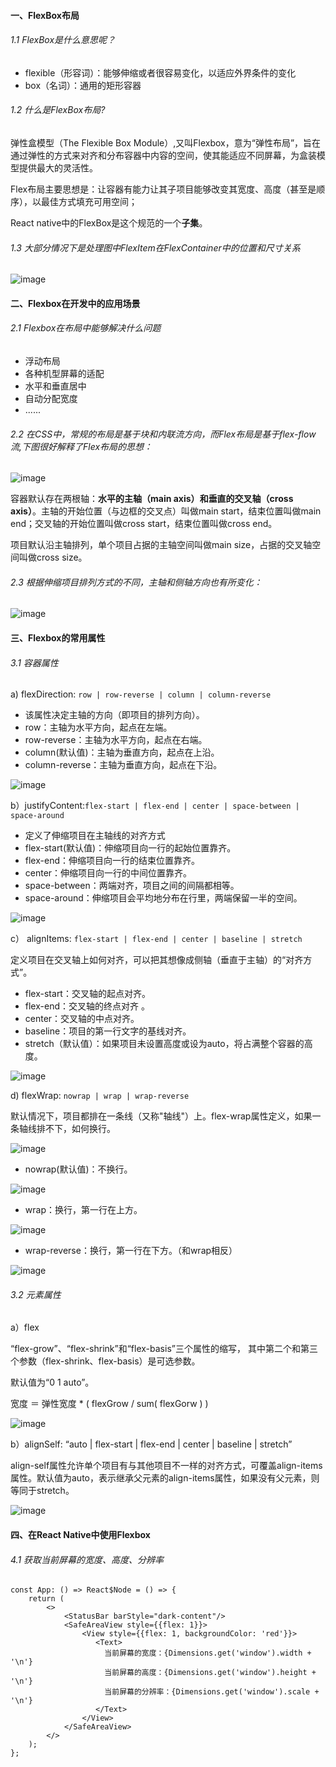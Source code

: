 ####  一、FlexBox布局

###### 1.1 FlexBox是什么意思呢？

- flexible（形容词）：能够伸缩或者很容易变化，以适应外界条件的变化
- box（名词）：通用的矩形容器



###### 1.2  什么是FlexBox布局?

弹性盒模型（The Flexible Box Module）,又叫Flexbox，意为“弹性布局”，旨在通过弹性的方式来对齐和分布容器中内容的空间，使其能适应不同屏幕，为盒装模型提供最大的灵活性。

Flex布局主要思想是：让容器有能力让其子项目能够改变其宽度、高度（甚至是顺序），以最佳方式填充可用空间；

React native中的FlexBox是这个规范的一个**子集**。



###### 1.3 大部分情况下是处理图中FlexItem在FlexContainer中的位置和尺寸关系

![image](./images/img18.jpg)



####  二、Flexbox在开发中的应用场景

###### 2.1 Flexbox在布局中能够解决什么问题
- 浮动布局
- 各种机型屏幕的适配
- 水平和垂直居中
- 自动分配宽度
-  ......



######  2.2 在CSS中，常规的布局是基于块和内联流方向，而Flex布局是基于flex-flow流,下图很好解释了Flex布局的思想：

![image](./images/img19.jpg)

容器默认存在两根轴：**水平的主轴（main axis）**和**垂直的交叉轴（cross axis）**。主轴的开始位置（与边框的交叉点）叫做main start，结束位置叫做main end；交叉轴的开始位置叫做cross start，结束位置叫做cross end。

项目默认沿主轴排列，单个项目占据的主轴空间叫做main size，占据的交叉轴空间叫做cross size。

###### 2.3 根据伸缩项目排列方式的不同，主轴和侧轴方向也有所变化：
![image](./images/img20.jpg)

#### 三、Flexbox的常用属性

######  3.1 容器属性

a)  flexDirection: `row | row-reverse | column | column-reverse`

- 该属性决定主轴的方向（即项目的排列方向）。
- row：主轴为水平方向，起点在左端。
- row-reverse：主轴为水平方向，起点在右端。
- column(默认值)：主轴为垂直方向，起点在上沿。
- column-reverse：主轴为垂直方向，起点在下沿。

![image](./images/img21.jpg)



b）justifyContent:`flex-start | flex-end | center | space-between | space-around`

- 定义了伸缩项目在主轴线的对齐方式
- flex-start(默认值)：伸缩项目向一行的起始位置靠齐。
- flex-end：伸缩项目向一行的结束位置靠齐。
- center：伸缩项目向一行的中间位置靠齐。
- space-between：两端对齐，项目之间的间隔都相等。
- space-around：伸缩项目会平均地分布在行里，两端保留一半的空间。

![image](./images/img22.jpg)



c） alignItems:  `flex-start | flex-end | center | baseline | stretch`

定义项目在交叉轴上如何对齐，可以把其想像成侧轴（垂直于主轴）的“对齐方式”。
- flex-start：交叉轴的起点对齐。
- flex-end：交叉轴的终点对齐 。
- center：交叉轴的中点对齐。
- baseline：项目的第一行文字的基线对齐。
- stretch（默认值）：如果项目未设置高度或设为auto，将占满整个容器的高度。
  

![image](./images/img23.jpg)



d)  flexWrap: `nowrap | wrap | wrap-reverse`

默认情况下，项目都排在一条线（又称"轴线"）上。flex-wrap属性定义，如果一条轴线排不下，如何换行。

![image](./images/img24.jpg)

- nowrap(默认值)：不换行。

![image](./images/img25.jpg)



- wrap：换行，第一行在上方。

![image](./images/img26.jpg)



- wrap-reverse：换行，第一行在下方。（和wrap相反）

![image](./images/img27.jpg)



###### 3.2 元素属性

 a）flex

“flex-grow”、“flex-shrink”和“flex-basis”三个属性的缩写， 其中第二个和第三个参数（flex-shrink、flex-basis）是可选参数。

   默认值为“0 1 auto”。

   宽度 ＝ 弹性宽度 * ( flexGrow / sum( flexGorw ) )

 ![image](./images/img28.jpg)



b）alignSelf:  “auto | flex-start | flex-end | center | baseline | stretch”

align-self属性允许单个项目有与其他项目不一样的对齐方式，可覆盖align-items属性。默认值为auto，表示继承父元素的align-items属性，如果没有父元素，则等同于stretch。

![image](./images/img29.jpg)



#### 四、在React Native中使用Flexbox

###### 4.1  获取当前屏幕的宽度、高度、分辨率

```
const App: () => React$Node = () => {
    return (
        <>
            <StatusBar barStyle="dark-content"/>
            <SafeAreaView style={{flex: 1}}>
                <View style={{flex: 1, backgroundColor: 'red'}}>
                   <Text>
                     当前屏幕的宽度：{Dimensions.get('window').width + '\n'}
                     当前屏幕的高度：{Dimensions.get('window').height + '\n'}
                     当前屏幕的分辨率：{Dimensions.get('window').scale + '\n'}
                   </Text>
                </View>
            </SafeAreaView>
        </>
    );
};
```